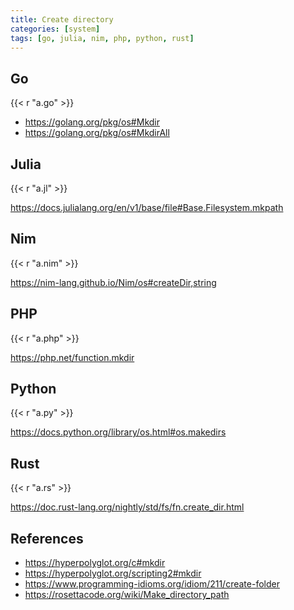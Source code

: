 ```yaml
---
title: Create directory
categories: [system]
tags: [go, julia, nim, php, python, rust]
---
```


## Go

{{< r "a.go" >}}

- <https://golang.org/pkg/os#Mkdir>
- <https://golang.org/pkg/os#MkdirAll>

## Julia

{{< r "a.jl" >}}

<https://docs.julialang.org/en/v1/base/file#Base.Filesystem.mkpath>

## Nim

{{< r "a.nim" >}}

<https://nim-lang.github.io/Nim/os#createDir,string>

## PHP

{{< r "a.php" >}}

<https://php.net/function.mkdir>

## Python

{{< r "a.py" >}}

<https://docs.python.org/library/os.html#os.makedirs>

## Rust

{{< r "a.rs" >}}

<https://doc.rust-lang.org/nightly/std/fs/fn.create_dir.html>

## References

- <https://hyperpolyglot.org/c#mkdir>
- <https://hyperpolyglot.org/scripting2#mkdir>
- <https://www.programming-idioms.org/idiom/211/create-folder>
- <https://rosettacode.org/wiki/Make_directory_path>
